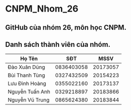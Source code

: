 # CNPM_Nhom_26

GitHub của nhóm 26, môn học CNPM. 
---

Danh sách thành viên của nhóm.
--- 

Họ Tên | SĐT | MSSV 
--- | --- | --- 
Đào Xuân Dũng | 0836403058 | 20173057 
Bùi Thanh Tùng | 0327432509 | 20154223  
Lưu Đình Hoàng | 0355022160 | 20173137
Nguyễn Tuấn Anh | 	0329218897 | 20183866  
Nguyễn Vũ Trung| 0865624380 | 20183844
